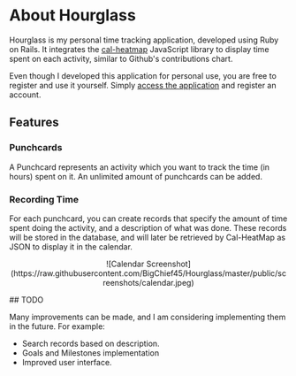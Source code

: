 # About Hourglass

Hourglass is my personal time tracking application, developed using Ruby on Rails. It integrates the [cal-heatmap](http://cal-heatmap.com/) JavaScript library to display time spent on each activity, similar to Github's contributions chart.

Even though I developed this application for personal use, you are free to register and use it yourself. Simply [access the application](http://hourglazz.herokuapp.com/users/sign_in) and register an account.

## Features

### Punchcards
A Punchcard represents an activity which you want to track the time (in hours) spent on it. An unlimited amount of punchcards can be added.

### Recording Time
For each punchcard, you can create records that specify the amount of time spent doing the activity, and a description of what was done. These records will be stored in the database, and will later be retrieved by Cal-HeatMap as JSON to display it in the calendar.

<p align="center">
![Calendar Screenshot](https://raw.githubusercontent.com/BigChief45/Hourglass/master/public/screenshots/calendar.jpeg)
</p>
## TODO

Many improvements can be made, and I am considering implementing them in the future. For example:

- Search records based on description.
- Goals and Milestones implementation
- Improved user interface.